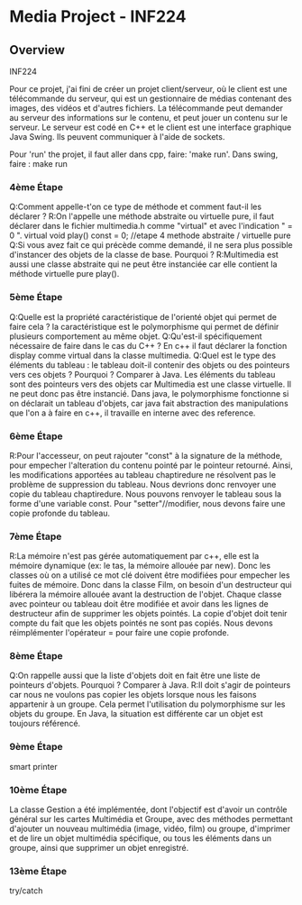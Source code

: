 # Media Project - INF224
## Overview

INF224

Pour ce projet, j'ai fini de créer un projet client/serveur, où le client est une télécommande du serveur, qui est un gestionnaire de médias contenant des images, des vidéos et d'autres fichiers. La télécommande peut demander au serveur des informations sur le contenu, et peut jouer un contenu sur le serveur. Le serveur est codé en C++ et le client est une interface graphique Java Swing. Ils peuvent communiquer à l'aide de sockets.

Pour 'run' the projet, il faut aller dans cpp, faire:  'make run'.
Dans swing, faire : make run


### 4ème Étape
Q:Comment appelle-t'on ce type de méthode et comment faut-il les déclarer ?
R:On l'appelle une méthode abstraite ou virtuelle pure, il faut déclarer dans le fichier multimedia.h comme "virtual" et avec l'indication " = 0 ".
virtual void play() const = 0; //etape 4 methode abstraite / virtuelle pure
Q:Si vous avez fait ce qui précède comme demandé, il ne sera plus possible d'instancer des objets de la classe de base. Pourquoi ?
R:Multimedia est aussi une classe abstraite qui ne peut être instanciée car elle contient la méthode virtuelle pure play().

### 5ème Étape
Q:Quelle est la propriété caractéristique de l'orienté objet qui permet de faire cela ?
la caractéristique est le polymorphisme qui permet de définir plusieurs comportement au même objet.
Q:Qu'est-il spécifiquement nécessaire de faire dans le cas du C++ ?
 En c++ il faut déclarer la fonction display comme virtual dans la classe multimedia.
Q:Quel est le type des éléments du tableau : le tableau doit-il contenir des objets ou des pointeurs vers ces objets ? Pourquoi ? Comparer à Java.
Les éléments du tableau sont des pointeurs vers des objets car Multimedia est une classe virtuelle. Il ne peut donc pas être instancié.
Dans java, le polymorphisme fonctionne si on déclarait un tableau d'objets, car java fait abstraction des manipulations que l'on a à faire en c++, il travaille en interne avec des reference.

### 6ème Étape
R:Pour l'accesseur, on peut rajouter "const" à la signature de la méthode, pour empecher l'alteration du contenu pointé par le pointeur retourné.
Ainsi, les modifications apportées au tableau chaptiredure ne résolvent pas le problème de suppression du tableau. Nous devrions donc renvoyer une copie du tableau chaptiredure.
Nous pouvons renvoyer le tableau sous la forme d'une variable const. Pour "setter"//modifier, nous devons faire une copie profonde du tableau.

### 7ème Étape
R:La mémoire n'est pas gérée automatiquement par c++, elle est la mémoire dynamique (ex: le tas, la mémoire allouée par new).
Donc les classes où on a utilisé ce mot clé doivent être modifiées pour empecher les fuites de mémoire.
Donc dans la classe Film, on besoin d'un destructeur qui libérera la mémoire allouée avant la destruction de l'objet.
Chaque classe avec pointeur ou tableau doit être modifiée et avoir dans les lignes de destructeur afin de supprimer les objets pointés.
La copie d'objet doit tenir compte du fait que les objets pointés ne sont pas copiés. Nous devons réimplémenter l'opérateur = pour faire une copie profonde.

### 8ème Étape
Q:On rappelle aussi que la liste d'objets doit en fait être une liste de pointeurs d'objets. Pourquoi ? Comparer à Java.
R:Il doit s'agir de pointeurs car nous ne voulons pas copier les objets lorsque nous les faisons appartenir à un groupe.
Cela permet l'utilisation du polymorphisme sur les objets du groupe.
En Java, la situation est différente car un objet est toujours référencé.


### 9ème Étape
smart printer

### 10ème Étape
La classe Gestion a été implémentée, dont l'objectif est d'avoir un contrôle général sur les cartes Multimédia et Groupe, avec des méthodes permettant d'ajouter un nouveau multimédia (image, vidéo, film) ou groupe, d'imprimer et de lire un objet multimédia spécifique, ou tous les éléments dans un groupe, ainsi que supprimer un objet enregistré.

### 13ème Étape
try/catch
